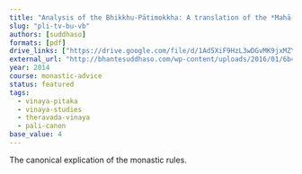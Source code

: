 ```yaml
---
title: "Analysis of the Bhikkhu-Pātimokkha: A translation of the *Mahā-Vibhaṅga* from the *Vinaya-Piṭaka*"
slug: "pli-tv-bu-vb"
authors: [suddhaso]
formats: [pdf]
drive_links: ["https://drive.google.com/file/d/1Ad5XiF9HzL3wDGvMK9jxMZYXpP2RclQb/view?usp=drivesdk"]
external_url: "http://bhantesuddhaso.com/wp-content/uploads/2016/01/6b4391_8b78ed25abfc4f65935135040ff266bf.pdf"
year: 2014
course: monastic-advice
status: featured
tags:
  - vinaya-pitaka
  - vinaya-studies
  - theravada-vinaya
  - pali-canon
base_value: 4
---
```


The canonical explication of the monastic rules.
